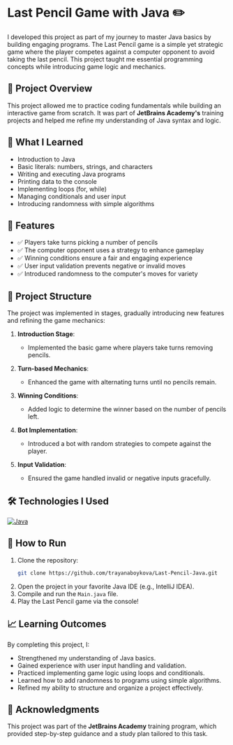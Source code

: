 # Last Pencil Game with Java ✏️  

I developed this project as part of my journey to master Java basics by building engaging programs. The Last Pencil game is a simple yet strategic game where the player competes against a computer opponent to avoid taking the last pencil. This project taught me essential programming concepts while introducing game logic and mechanics.  

## 🚀 Project Overview  
This project allowed me to practice coding fundamentals while building an interactive game from scratch. It was part of **JetBrains Academy's** training projects and helped me refine my understanding of Java syntax and logic.  

## 🎯 What I Learned  
- Introduction to Java  
- Basic literals: numbers, strings, and characters  
- Writing and executing Java programs  
- Printing data to the console  
- Implementing loops (for, while)  
- Managing conditionals and user input  
- Introducing randomness with simple algorithms  

## 🔧 Features  
- ✅ Players take turns picking a number of pencils  
- ✅ The computer opponent uses a strategy to enhance gameplay  
- ✅ Winning conditions ensure a fair and engaging experience  
- ✅ User input validation prevents negative or invalid moves  
- ✅ Introduced randomness to the computer's moves for variety  

## 📂 Project Structure  
The project was implemented in stages, gradually introducing new features and refining the game mechanics:  

1. **Introduction Stage**:  
   - Implemented the basic game where players take turns removing pencils.  

2. **Turn-based Mechanics**:  
   - Enhanced the game with alternating turns until no pencils remain.  

3. **Winning Conditions**:  
   - Added logic to determine the winner based on the number of pencils left.  

4. **Bot Implementation**:  
   - Introduced a bot with random strategies to compete against the player.  

5. **Input Validation**:  
   - Ensured the game handled invalid or negative inputs gracefully.  

## 🛠️ Technologies I Used  
[![Java](https://skillicons.dev/icons?i=java&theme=light)](https://www.java.com/)  

## 🤔 How to Run  
1. Clone the repository:  
   ```bash
   git clone https://github.com/trayanaboykova/Last-Pencil-Java.git
2. Open the project in your favorite Java IDE (e.g., IntelliJ IDEA).
3. Compile and run the `Main.java` file.
4. Play the Last Pencil game via the console!

## 📈 Learning Outcomes

By completing this project, I:

- Strengthened my understanding of Java basics.
- Gained experience with user input handling and validation.
- Practiced implementing game logic using loops and conditionals.
- Learned how to add randomness to programs using simple algorithms.
- Refined my ability to structure and organize a project effectively.

## 🌟 Acknowledgments

This project was part of the **JetBrains Academy** training program, which provided step-by-step guidance and a study plan tailored to this task.
